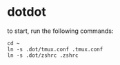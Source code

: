 # dotdot
to start, run the following commands:
```
cd ~ 
ln -s .dot/tmux.conf .tmux.conf
ln -s .dot/zshrc .zshrc
```
